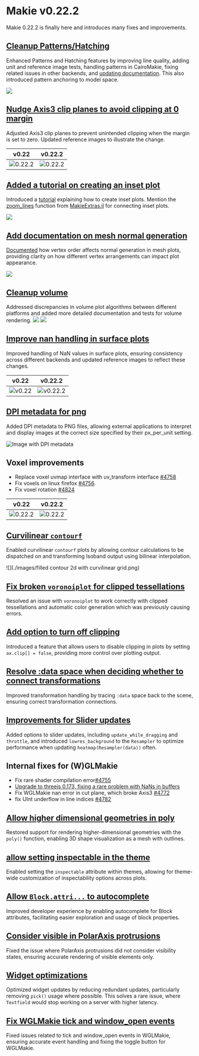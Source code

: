 # Makie v0.22.2

Makie 0.22.2 is finally here and introduces many fixes and improvements.

## [Cleanup Patterns/Hatching](https://github.com/MakieOrg/Makie.jl/pull/4715)

Enhanced Patterns and Hatching features by improving line quality, adding unit and reference image tests, handling patterns in CairoMakie, fixing related issues in other backends, and [updating documentation](https://docs.makie.org/dev/explanations/colors#Textures,-Patterns-and-MatCaps). This also introduced pattern anchoring to model space.

![](./images/pattern.png)

## [Nudge Axis3 clip planes to avoid clipping at 0 margin](https://github.com/MakieOrg/Makie.jl/pull/4742)

Adjusted Axis3 clip planes to prevent unintended clipping when the margin is set to zero. Updated reference images to illustrate the change.

| v0.22 | v0.22.2 |
| --- | --- |
| ![0.22.2](./images/img1.png) | ![0.22.2](./images/img2.png) |


## [Added a tutorial on creating an inset plot](https://github.com/MakieOrg/Makie.jl/pull/4697)

Introduced a [tutorial](https://docs.makie.org/dev/tutorials/inset-plot-tutorial#Creating-an-Inset-Plot) explaining how to create inset plots. Mention the [zoom_lines](https://juliaaplavin.github.io/MakieExtraDocs.jl/notebooks/examples.html#3526c688-aea9-411b-a837-dc02ff81a7ee) function from [MakieExtras.jl](https://github.com/JuliaAPlavin/MakieExtra.jl) for connecting inset plots.

![](./images/inset.png)

## [Add documentation on mesh normal generation](https://github.com/MakieOrg/Makie.jl/pull/4787)

[Documented](https://docs.makie.org/dev/reference/plots/mesh#Simple-mesh-plots) how vertex order affects normal generation in mesh plots, providing clarity on how different vertex arrangements can impact plot appearance.

![](./images/face-normals.png)

## [Cleanup volume](https://github.com/MakieOrg/Makie.jl/pull/4726)

Addressed discrepancies in volume plot algorithms between different platforms and added more detailed documentation and tests for volume rendering.
![](./images/volume1.png)
![](./images/volume2.png)

## [Improve nan handling in surface plots](https://github.com/MakieOrg/Makie.jl/pull/4735)

Improved handling of NaN values in surface plots, ensuring consistency across different backends and updated reference images to reflect these changes.

| v0.22 | v0.22.2 |
| --- | --- |
| ![v0.22](./images/nan-surf-before.png) | ![v0.22.2](./images/nan-surf-after.png) |

## [DPI metadata for png](https://github.com/MakieOrg/Makie.jl/pull/4812)

Added DPI metadata to PNG files, allowing external applications to interpret and display images at the correct size specified by their px_per_unit setting.

![Image with DPI metadata](./images/img3.png)

## Voxel improvements

* Replace voxel uvmap interface with uv_transform interface [#4758](https://github.com/MakieOrg/Makie.jl/pull/4758)
* Fix voxels on linux firefox [#4756](https://github.com/MakieOrg/Makie.jl/pull/4756).
* Fix voxel rotation [#4824](https://github.com/MakieOrg/Makie.jl/pull/4824)

| v0.22 | v0.22.2 |
| --- | --- |
| ![0.22.2](./images/img5.png) | ![0.22.2](./images/voxel-0.22.2.png) |

## [Curvilinear `contourf`](https://github.com/MakieOrg/Makie.jl/pull/4744)

Enabled curvilinear `contourf` plots by allowing contour calculations to be dispatched on and transforming Isoband output using bilinear interpolation.

![](./images/filled contour 2d with curvilinear grid.png)

## [Fix broken `voronoiplot` for clipped tessellations](https://github.com/MakieOrg/Makie.jl/pull/4740)

Resolved an issue with `voronoiplot` to work correctly with clipped tessellations and automatic color generation which was previously causing errors.

## [Add option to turn off clipping](https://github.com/MakieOrg/Makie.jl/pull/4791)

Introduced a feature that allows users to disable clipping in plots by setting `ax.clip[] = false`, providing more control over plotting output.
## [Resolve :data space when deciding whether to connect transformations](https://github.com/MakieOrg/Makie.jl/pull/4723)

Improved transformation handling by tracing `:data` space back to the scene, ensuring correct transformation connections.

## [Improvements for Slider updates](https://github.com/MakieOrg/Makie.jl/pull/4748)

Added options to slider updates, including `update_while_dragging` and `throttle`, and introduced `lowres_background` to the `Resampler` to optimize performance when updating `heatmap(Resampler(data))` often.

## Internal fixes for (W)GLMakie


* Fix rare shader compilation error[#4755](https://github.com/MakieOrg/Makie.jl/pull/4755)
* [Upgrade to threejs 0.173, fixing a rare problem with NaNs in buffers](https://github.com/MakieOrg/Makie.jl/pull/4809)
* Fix WGLMakie nan error in cut plane, which broke Axis3 [#4772](https://github.com/MakieOrg/Makie.jl/pull/4772)
* fix UInt underflow in line indices [#4782](https://github.com/MakieOrg/Makie.jl/pull/4782)

## [Allow higher dimensional geometries in poly](https://github.com/MakieOrg/Makie.jl/pull/4738)

Restored support for rendering higher-dimensional geometries with the `poly()` function, enabling 3D shape visualization as a mesh with outlines.


## [allow setting inspectable in the theme](https://github.com/MakieOrg/Makie.jl/pull/4739)

Enabled setting the `inspectable` attribute within themes, allowing for theme-wide customization of inspectability options across plots.


## [Allow `Block.attri...` to autocomplete](https://github.com/MakieOrg/Makie.jl/pull/4786)

Improved developer experience by enabling autocomplete for Block attributes, facilitating easier exploration and usage of block properties.



## [Consider visible in PolarAxis protrusions](https://github.com/MakieOrg/Makie.jl/pull/4823)

Fixed the issue where PolarAxis protrusions did not consider visibility states, ensuring accurate rendering of visible elements only.

## [Widget optimizations](https://github.com/MakieOrg/Makie.jl/pull/4821)

Optimized widget updates by reducing redundant updates, particularly removing `pick()` usage where possible.
This solves a rare issue, where `Textfield` would stop working on a server with higher latency.

## [Fix WGLMakie tick and window_open events](https://github.com/MakieOrg/Makie.jl/pull/4818)

Fixed issues related to tick and window_open events in WGLMakie, ensuring accurate event handling and fixing the toggle button for WGLMakie.
